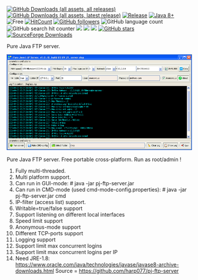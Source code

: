 <!--
[![Total downloads](https://img.shields.io/github/downloads/harp077/pj-ftp-server/total.svg)](https://github.com/harp077/pj-ftp-server/releases)
[![Latest downloads](https://img.shields.io/github/downloads/harp077/pj-ftp-server/latest/total.svg)](https://github.com/harp077/pj-ftp-server/releases)
-->
<a href="https://github.com/harp077/pj-ftp-server/releases" title="GitHub Downloads"><img alt="GitHub Downloads (all assets, all releases)" src="https://img.shields.io/github/downloads/harp077/pj-ftp-server/total"></a>
<a href="https://github.com/harp077/pj-ftp-server/releases" title="GitHub Latest Downloads"><img alt="GitHub Downloads (all assets, latest release)" src="https://img.shields.io/github/downloads/harp077/pj-ftp-server/latest/total"></a>
[![Release](https://img.shields.io/github/release/harp077/pj-ftp-server)](https://github.com/harp077/pj-ftp-server/releases)
[![Java 8+](https://img.shields.io/badge/Java-8%2B-teal)](https://www.oracle.com/java/technologies/javase/javase8-archive-downloads.html)
![Free](https://img.shields.io/badge/free-open--source-green.svg)
[![HitCount](https://hits.dwyl.com/harp077/pj-ftp-server.svg?style=flat)](http://hits.dwyl.com/harp077/pj-ftp-server)
[![GitHub followers](https://img.shields.io/github/followers/harp077?label=Follow&style=flat)](https://github.com/harp077)
![GitHub language count](https://img.shields.io/github/languages/count/harp077/pj-ftp-server)
![GitHub search hit counter](https://img.shields.io/github/search/harp077/pj-ftp-server/release)
<a target="_blank" href="https://docs.oracle.com/javase/8/docs/api"><img src="https://img.shields.io/badge/API-8-violet.svg"></a>
<a href="https://github.com/harp077/pj-ftp-server/commits/" title="Last Commit"><img src="https://img.shields.io/github/last-commit/harp077/pj-ftp-server?style=flat"></a>
<a href="https://github.com/harp077/pj-ftp-server/issues" title="Open Issues"><img src="https://img.shields.io/github/issues/harp077/pj-ftp-server?style=flat"></a>
<a href="https://github.com/harp077/pj-ftp-server/stargazers"><img src="https://img.shields.io/github/stars/harp077/pj-ftp-server?style=flat" alt="GitHub stars" /></a>
<a href="https://sourceforge.net/projects/pj-ftp-server" title="SourceForge Downloads"><img alt="SourceForge Downloads" src="https://img.shields.io/sourceforge/dt/pj-ftp-server"></a>
<!-- styles = flat, flat-square, social  -->
Pure Java FTP server.

![ftp](pj-ftp-server.png?raw=true)

Pure Java FTP server. Free portable cross-platform.
Run as root/admin !
1) Fully multi-threaded.
2) Multi platform support.
3) Can run in GUI-mode:  # java -jar pj-ftp-server.jar
4) Can run in CMD-mode (used cmd-mode-config.properties):  # java -jar pj-ftp-server.jar cmd
5) IP-filter (access list) support.
6) Writable=true/false support
7) Support listening on different local interfaces
8) Speed limit support
9) Anonymous-mode support
10) Different TCP-ports support
11) Logging support
12) Support limit max concurrent logins
13) Support limit max concurrent logins per IP
14) Need JRE-1.8: 
https://www.oracle.com/java/technologies/javase/javase8-archive-downloads.html
Source = https://github.com/harp077/pj-ftp-server
